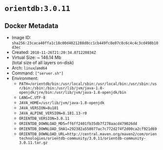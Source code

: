 # `orientdb:3.0.11`

## Docker Metadata

- Image ID: `sha256:23caca40ffa1c18c00d4021288d8cc1cb449fc8e07c8c6c4c4c3cd498b10d3ec`
- Created: `2018-11-26T21:20:34.071220834Z`
- Virtual Size: ~ 146.14 Mb  
  (total size of all layers on-disk)
- Arch: `linux`/`amd64`
- Command: `["server.sh"]`
- Environment:
  - `PATH=/orientdb/bin:/usr/local/sbin:/usr/local/bin:/usr/sbin:/usr/bin:/sbin:/bin:/usr/lib/jvm/java-1.8-openjdk/jre/bin:/usr/lib/jvm/java-1.8-openjdk/bin`
  - `LANG=C.UTF-8`
  - `JAVA_HOME=/usr/lib/jvm/java-1.8-openjdk`
  - `JAVA_VERSION=8u181`
  - `JAVA_ALPINE_VERSION=8.181.13-r0`
  - `ORIENTDB_VERSION=3.0.11`
  - `ORIENTDB_DOWNLOAD_MD5=ff6ff2401fb35db7f278aacd479026dd`
  - `ORIENTDB_DOWNLOAD_SHA1=292382a558077ac7c772d274f2d00ca2cf921d69`
  - `ORIENTDB_DOWNLOAD_URL=http://central.maven.org/maven2/com/orientechnologies/orientdb-community/3.0.11/orientdb-community-3.0.11.tar.gz`
